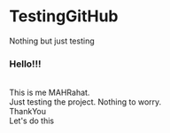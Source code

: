 # TestingGitHub
Nothing but just testing
<br>
<h3>Hello!!!</h3>
<br>
This is me MAHRahat.
<br>
Just testing the project. Nothing to worry.
<br>
ThankYou
<br>
Let's do this
